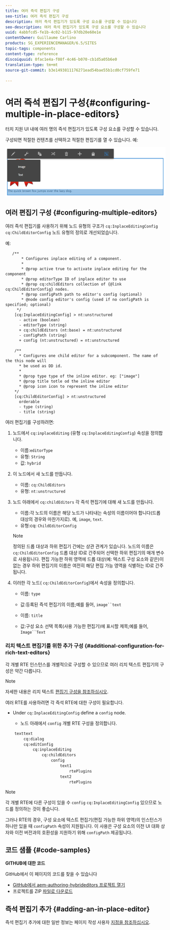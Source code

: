 ```yaml
---
title: 여러 즉석 편집기 구성
seo-title: 여러 즉석 편집기 구성
description: 여러 즉석 편집기가 있도록 구성 요소를 구성할 수 있습니다
seo-description: 여러 즉석 편집기가 있도록 구성 요소를 구성할 수 있습니다
uuid: 4abbfcd5-fe1b-4c02-b115-97db20e60e1e
contentOwner: Guillaume Carlino
products: SG_EXPERIENCEMANAGER/6.5/SITES
topic-tags: components
content-type: reference
discoiquuid: 0fac1e4a-f08f-4c46-b070-cb1d5a05b6e0
translation-type: tm+mt
source-git-commit: b3e1493811176271ead54bae55b1cd0cf759fe71

---
```



# 여러 즉석 편집기 구성{#configuring-multiple-in-place-editors}

터치 지원 UI 내에 여러 명의 즉석 편집기가 있도록 구성 요소를 구성할 수 있습니다.

구성되면 적절한 컨텐츠를 선택하고 적절한 편집기를 열 수 있습니다. 예:

![chlimage_1-8](assets/chlimage_1-8a.png)

## 여러 편집기 구성 {#configuring-multiple-editors}

여러 즉석 편집기를 사용하기 위해 노드 유형의 구조가 `cq:InplaceEditingConfig` `cq:ChildEditorConfig` 노드 유형의 정의로 개선되었습니다.

예:

```
   /**
       * Configures inplace editing of a component.
       *
       * @prop active true to activate inplace editing for the component
       * @prop editorType ID of inplace editor to use
       * @prop cq:childEditors collection of {@link cq:ChildEditorConfig} nodes.
       * @prop configPath path to editor's config (optional)
       * @node config editor's config (used if no configPath is specified; optional)
     */
    [cq:InplaceEditingConfig] > nt:unstructured
      - active (boolean)
      - editorType (string)
      + cq:childEditors (nt:base) = nt:unstructured
      - configPath (string)
      + config (nt:unstructured) = nt:unstructured

    /**
      * Configures one child editor for a subcomponent. The name of the this node will
      * be used as DD id.
      *
      * @prop type type of the inline editor. eg: ["image"]
      * @prop title totle od the inline editor
      * @prop icon icon to represent the inline editor
    */
    [cq:ChildEditorConfig] > nt:unstructured
      orderable
      - type (string)
      - title (string)
```

여러 편집기를 구성하려면:

1. 노드에서 `cq:inplaceEditing` (유형 `cq:InplaceEditingConfig`) 속성을 정의합니다.

   * 이름:`editorType`
   * 유형: `String`
   * 값: `hybrid`

1. 이 노드에서 새 노드를 만듭니다.

   * 이름: `cq:ChildEditors`
   * 유형: `nt:unstructured`

1. 노드 아래에서 `cq:childEditors` 각 즉석 편집기에 대해 새 노드를 만듭니다.

   * 이름:각 노드의 이름은 해당 노드가 나타내는 속성의 이름이어야 합니다(드롭 대상의 경우와 마찬가지로). 예, `image`, `text`.
   * 유형:cq: `ChildEditorConfig`
   >[!NOTE]
   >
   >정의된 드롭 대상과 하위 편집기 간에는 상관 관계가 있습니다. 노드의 이름은 `cq:ChildEditorConfig` 드롭 대상 ID로 간주되어 선택한 하위 편집기의 매개 변수로 사용됩니다. 편집 가능한 하위 영역에 드롭 대상(예: 텍스트 구성 요소와 같은)이 없는 경우 하위 편집기의 이름은 여전히 해당 편집 가능 영역을 식별하는 ID로 간주됩니다.

1. 이러한 각 노드( `cq:ChildEditorConfig`)에서 속성을 정의합니다.

   * 이름: `type`
   * 값:등록된 즉석 편집기의 이름;예를 들어, `image``text`

   * 이름: `title`
   * 값:구성 요소 선택 목록(사용 가능한 편집기)에 표시할 제목;예를 들어, `Image``Text`

### 리치 텍스트 편집기를 위한 추가 구성 {#additional-configuration-for-rich-text-editors}

각 개별 RTE 인스턴스를 개별적으로 구성할 수 있으므로 여러 리치 텍스트 편집기의 구성은 약간 다릅니다.

>[!NOTE]
>
>자세한 내용은 리치 텍스트 [편집기 구성을 참조하십시오](/help/sites-administering/rich-text-editor.md).

여러 RTE를 사용하려면 각 즉석 RTE에 대한 구성이 필요합니다.

* Under `cq:InplaceEditingConfig` define a `config` node.

   * 노드 아래에서 `config` 개별 RTE 구성을 정의합니다.

```xml
    texttext
        cq:dialog
        cq:editConfig
            cq:inplaceEditing
                cq:childEditors
                    config
                        text1
                            rtePlugins
                        text2
                            rtePlugins
```

>[!NOTE]
>
>각 개별 RTE에 다른 구성이 있을 수 `config` `cq:InplaceEditingConfig` 있으므로 노드를 정의하는 것이 좋습니다.
>
>그러나 RTE의 경우, 구성 요소에 텍스트 편집기(편집 가능한 하위 영역)의 인스턴스가 하나만 있을 때 `configPath` 속성이 지원됩니다. 이 사용은 구성 요소의 이전 UI 대화 상자와 이전 버전과의 호환성을 지원하기 위해 `configPath` 제공됩니다.

## 코드 샘플 {#code-samples}

**GITHUB에 대한 코드**

GitHub에서 이 페이지의 코드를 찾을 수 있습니다

* [GitHub에서 aem-authoring-hybrideditors 프로젝트 열기](https://github.com/Adobe-Marketing-Cloud/aem-authoring-hybrideditors)
* 프로젝트를 ZIP [파일로 다운로드](https://github.com/Adobe-Marketing-Cloud/aem-authoring-hybrideditors/archive/master.zip)

## 즉석 편집기 추가 {#adding-an-in-place-editor}

즉석 편집기 추가에 대한 일반 정보는 페이지 작성 사용자 [지정을 참조하십시오](/help/sites-developing/customizing-page-authoring-touch.md#add-new-in-place-editor).
